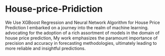 # House-price-Pridiction
We Use XGBoost Regression and Neural Network  Algorithm for House Price Prediction
I embarked on a journey into the realm of machine learning. advocating for the adoption of a rich assortment of models in the domain of house price prediction, My work emphasizes the paramount importance of precision and accuracy in forecasting methodologies, ultimately leading to more reliable and insightful predictions.
